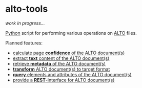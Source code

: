 # alto-tools

*work in progress...*

[Python](https://www.python.org/) script for performing various operations on [ALTO](http://www.loc.gov/standards/alto/) files.

Planned features:

* [calculate page **confidence** of the ALTO document(s)](https://github.com/cneud/alto-tools/blob/master/alto_tools.py#L61)
* [extract **text** content of the ALTO document(s)](https://github.com/cneud/alto-tools/blob/master/alto_tools.py#L45)
* [retrieve **metadata** of the ALTO document(s)](https://github.com/cneud/alto-tools/blob/master/alto_tools.py#L105)
* [**transform** ALTO document(s) to target format](https://github.com/cneud/alto-tools/blob/master/alto_tools.py#L79)
* [**query** elements and attributes of the ALTO document(s)](https://github.com/cneud/alto-tools/blob/master/alto_tools.py#L409)
* [provide a **REST**-interface for ALTO document(s)](https://github.com/cneud/alto-tools/blob/master/alto_tools.py#L481)
